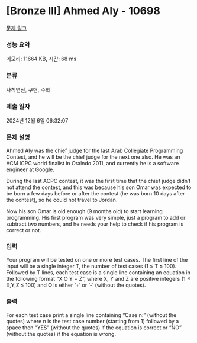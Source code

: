 # [Bronze III] Ahmed Aly - 10698 

[문제 링크](https://www.acmicpc.net/problem/10698) 

### 성능 요약

메모리: 11664 KB, 시간: 68 ms

### 분류

사칙연산, 구현, 수학

### 제출 일자

2024년 12월 6일 06:32:07

### 문제 설명

<p>Ahmed Aly was the chief judge for the last Arab Collegiate Programming Contest, and he will be the chief judge for the next one also. He was an ACM ICPC world finalist in Oralndo 2011, and currently he is a software engineer at Google.</p>

<p>During the last ACPC contest, it was the first time that the chief judge didn’t not attend the contest, and this was because his son Omar was expected to be born a few days before or after the contest (he was born 10 days after the contest), so he could not travel to Jordan.</p>

<p>Now his son Omar is old enough (9 months old) to start learning programming. His first program was very simple, just a program to add or subtract two numbers, and he needs your help to check if his program is correct or not.</p>

### 입력 

 <p>Your program will be tested on one or more test cases. The first line of the input will be a single integer T, the number of test cases (1 ≤ T ≤ 100). Followed by T lines, each test case is a single line containing an equation in the following format “X O Y = Z”, where X, Y and Z are positive integers (1 ≤ X,Y,Z ≤ 100) and O is either ‘+’ or ‘-’ (without the quotes).</p>

### 출력 

 <p>For each test case print a single line containing “Case n:” (without the quotes) where n is the test case number (starting from 1) followed by a space then “YES” (without the quotes) if the equation is correct or “NO” (without the quotes) if the equation is wrong.</p>

